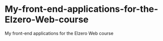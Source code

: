 # My-front-end-applications-for-the-Elzero-Web-course
My front-end applications for the Elzero Web course
